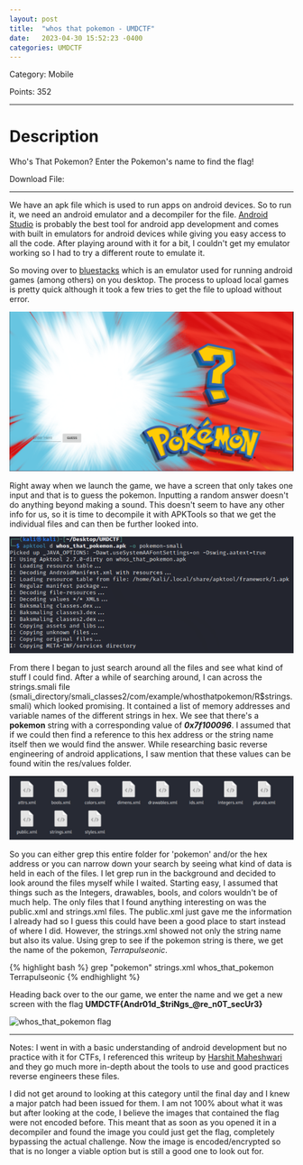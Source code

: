 ```yaml
---
layout: post
title:  "whos that pokemon - UMDCTF"
date:   2023-04-30 15:52:23 -0400
categories: UMDCTF
---
```


Category: Mobile

Points: 352


---

<h1> Description </h1>

Who's That Pokemon? Enter the Pokemon's name to find the flag!

Download File: 

---

We have an apk file which is used to run apps on android devices. So to run it, we need an android emulator and a decompiler for the file. [Android Studio][android studio] is probably the best tool for android app development and comes with built in emulators for android devices while giving you easy access to all the code. After playing around with it for a bit, I couldn't get my emulator working so I had to try a different route to emulate it. 

So moving over to [bluestacks][bluestacks] which is an emulator used for running android games (among others) on you desktop. The process to upload local games is pretty quick although it took a few tries to get the file to upload without error. 

![whos_that_pokemon_load_screen](/assets/images/whos_that_pokemon_load_screen.png)

Right away when we launch the game, we have a screen that only takes one input and that is to guess the pokemon. Inputting a random answer doesn't do anything beyond making a sound. This doesn't seem to have any other info for us, so it is time to decompile it with APKTools so that we get the individual files and can then be further looked into. 

![whos_that_pokemon_smali](/assets/images/whos_that_pokemon_smali.png)



From there I began to just search around all the files and see what kind of stuff I could find. After a while of searching around, I can across the strings.smali file (smali_directory/smali_classes2/com/example/whosthatpokemon/R$strings.smali) which looked promising. It contained a list of memory addresses and variable names of the different strings in hex. We see that there's a **pokemon** string with a corresponding value of ***0x7f100096***. I assumed that if we could then find a reference to this hex address or the string name itself then we would find the answer. While researching basic reverse engineering of android applications, I saw mention that these values can be found witin the res/values folder.

![smali res/values folder](/assets/images/smali_res_files.png)


So you can either grep this entire folder for 'pokemon' and/or the hex address or you can narrow down your search by seeing what kind of data is held in each of the files. I let grep run in the background and decided to look around the files myself while I waited. Starting easy, I assumed that things such as the Integers, drawables, bools, and colors wouldn't be of much help. The only files that I found anything interesting on was the public.xml and strings.xml files. The public.xml just gave me the information I already had so I guess this could have been a good place to start instead of where I did. However, the strings.xml showed not only the string name but also its value. Using grep to see if the pokemon string is there, we get the name of the pokemon, *Terrapulseonic*.


{% highlight bash %}
    grep "pokemon" strings.xml
    <string name="app_name">whos_that_pokemon</string>
    <string name="pokemon">Terrapulseonic</string>
{% endhighlight %}

Heading back over to the our game, we enter the name and we get a new screen with the flag **UMDCTF{Andr01d_$triNgs_@re_n0T_secUr3}**

![whos_that_pokemon flag](/assets/images/whos_that_pokemon_flag.png)




---

Notes: I went in with a basic understanding of android development but no practice with it for CTFs, I referenced this writeup by [Harshit Maheshwari][reference writeup] and they go much more in-depth about the tools to use and good practices reverse engineers these files. 

I did not get around to looking at this category until the final day and I knew a major patch had been issued for them. I am not 100% about what it was but after looking at the code, I believe the images that contained the flag were not encoded before. This meant that as soon as you opened it in a decompiler and found the image you could just get the flag, completely bypassing the actual challenge. Now the image is encoded/encrypted so that is no longer a viable option but is still a good one to look out for. 




[android studio]: https://developer.android.com/studio
[bluestacks]: https://www.bluestacks.com/
[reference writeup]: https://infosecwriteups.com/android-ctf-kgb-messenger-d9069f4cedf8



